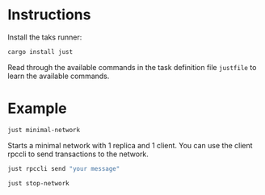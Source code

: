# Instructions
Install the taks runner:
```bash
cargo install just
```

Read through the available commands in the task definition file `justfile` to learn the available commands.

# Example
```bash
just minimal-network
```
Starts a minimal network with 1 replica and 1 client. 
You can use the client rpccli to send transactions to the network.

```bash
just rpccli send "your message"
```



```bash
just stop-network
